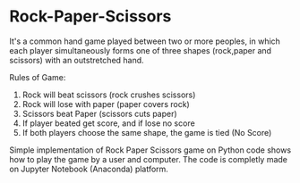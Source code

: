# Rock-Paper-Scissors
It's a common hand game played between two or more peoples, in which each player simultaneously forms one of three shapes (rock,paper and scissors) with an outstretched hand.

Rules of Game:
1. Rock will beat scissors (rock crushes scissors) 
2. Rock will lose with paper (paper covers rock)
3. Scissors beat Paper (scissors cuts paper)
4. If player beated get score, and if lose no score
5. If both players choose the same shape, the game is tied (No Score)

Simple implementation of Rock Paper Scissors game on Python code shows how to play the game by a user and computer.
The code is completly made on Jupyter Notebook (Anaconda) platform.
